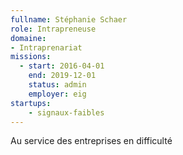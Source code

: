 ```yaml
---
fullname: Stéphanie Schaer
role: Intrapreneuse
domaine:
- Intraprenariat
missions:
  - start: 2016-04-01
    end: 2019-12-01
    status: admin
    employer: eig
startups:
    - signaux-faibles
---
```


Au service des entreprises en difficulté
